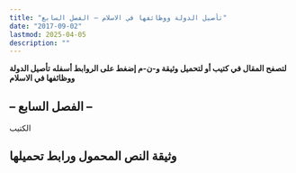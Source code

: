 ```yaml
---
title: "تأصيل الدولة ووظائفها في الاسلام – الفصل السابع"
date: "2017-09-02"
lastmod: 2025-04-05
description: ""
---
```

**لتصفح المقال في كتيب أو لتحميل وثيقة و-ن-م إضغط على الروابط أسفله** **تأصيل الدولة ووظائفها في الاسلام**

## **– الفصل السابع –**

الكتيب

## وثيقة النص المحمول ورابط تحميلها

###
